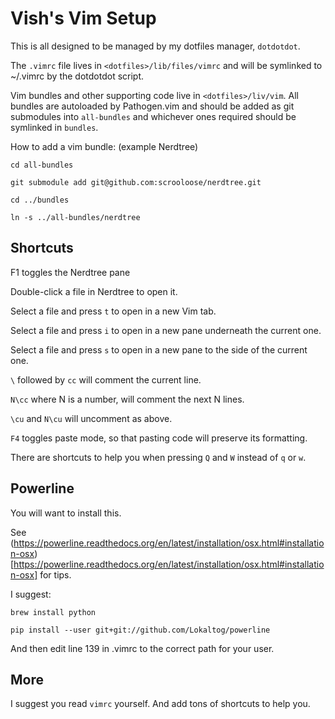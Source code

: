 # Vish's Vim Setup

This is all designed to be managed by my dotfiles manager, `dotdotdot`.

The `.vimrc` file lives in `<dotfiles>/lib/files/vimrc` and will be symlinked to ~/.vimrc by the dotdotdot script.

Vim bundles and other supporting code live in `<dotfiles>/liv/vim`. All bundles are autoloaded by Pathogen.vim and should be added as git submodules into `all-bundles` and whichever ones required should be symlinked in `bundles`.

How to add a vim bundle: (example Nerdtree)

`cd all-bundles`

`git submodule add git@github.com:scrooloose/nerdtree.git`

`cd ../bundles`

`ln -s ../all-bundles/nerdtree`

## Shortcuts

F1 toggles the Nerdtree pane

Double-click a file in Nerdtree to open it.

Select a file and press `t` to open in a new Vim tab.

Select a file and press `i` to open in a new pane underneath the current one.

Select a file and press `s` to open in a new pane to the side of the current one.

`\` followed by `cc` will comment the current line.

`N\cc` where N is a number, will comment the next N lines.

`\cu` and `N\cu` will uncomment as above.

`F4` toggles paste mode, so that pasting code will preserve its formatting.

There are shortcuts to help you when pressing `Q` and `W` instead of `q` or `w`.

## Powerline

You will want to install this.

See (https://powerline.readthedocs.org/en/latest/installation/osx.html#installation-osx)[https://powerline.readthedocs.org/en/latest/installation/osx.html#installation-osx] for tips.

I suggest:

`brew install python`

`pip install --user git+git://github.com/Lokaltog/powerline`

And then edit line 139 in .vimrc to the correct path for your user.

## More

I suggest you read `vimrc` yourself. And add tons of shortcuts to help you.



